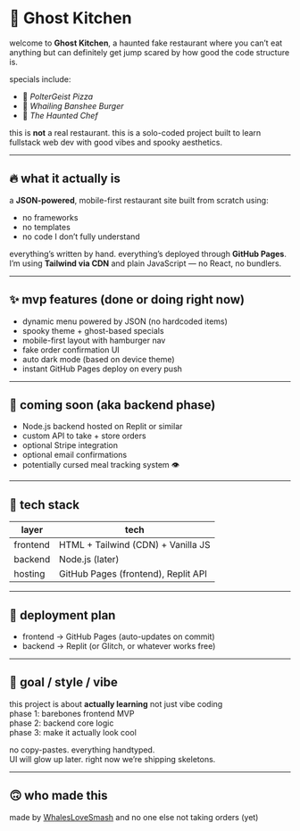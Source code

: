 # 👻 Ghost Kitchen

welcome to **Ghost Kitchen**, a haunted fake restaurant where you can’t eat anything but can definitely get jump scared by how good the code structure is.

specials include:
- 🧠 *PolterGeist Pizza*
- 💨 *Whailing Banshee Burger*
- 🔪 *The Haunted Chef*

this is **not** a real restaurant. this is a solo-coded project built to learn fullstack web dev with good vibes and spooky aesthetics.

---

## 🔥 what it actually is

a **JSON-powered**, mobile-first restaurant site built from scratch using:
- no frameworks
- no templates
- no code I don’t fully understand

everything’s written by hand. everything’s deployed through **GitHub Pages**.  
I’m using **Tailwind via CDN** and plain JavaScript — no React, no bundlers.

---

## ✨ mvp features (done or doing right now)

- dynamic menu powered by JSON (no hardcoded items)
- spooky theme + ghost-based specials
- mobile-first layout with hamburger nav
- fake order confirmation UI
- auto dark mode (based on device theme)
- instant GitHub Pages deploy on every push

---

## 🧠 coming soon (aka backend phase)

- Node.js backend hosted on Replit or similar
- custom API to take + store orders
- optional Stripe integration
- optional email confirmations
- potentially cursed meal tracking system 👁️

---

## 💾 tech stack

| layer     | tech                              |
|-----------|------------------------------------|
| frontend  | HTML + Tailwind (CDN) + Vanilla JS |
| backend   | Node.js (later)                    |
| hosting   | GitHub Pages (frontend), Replit API |

---

## 🚀 deployment plan

- frontend → GitHub Pages (auto-updates on commit)
- backend → Replit (or Glitch, or whatever works free)

---

## 🧪 goal / style / vibe

this project is about **actually learning** not just vibe coding  
phase 1: barebones frontend MVP  
phase 2: backend core logic  
phase 3: make it actually look cool  

no copy-pastes. everything handtyped.  
UI will glow up later. right now we’re shipping skeletons.

---

## 🙃 who made this

made by [WhalesLoveSmash](https://github.com/WhalesLoveSmash)
and no one else
not taking orders (yet)